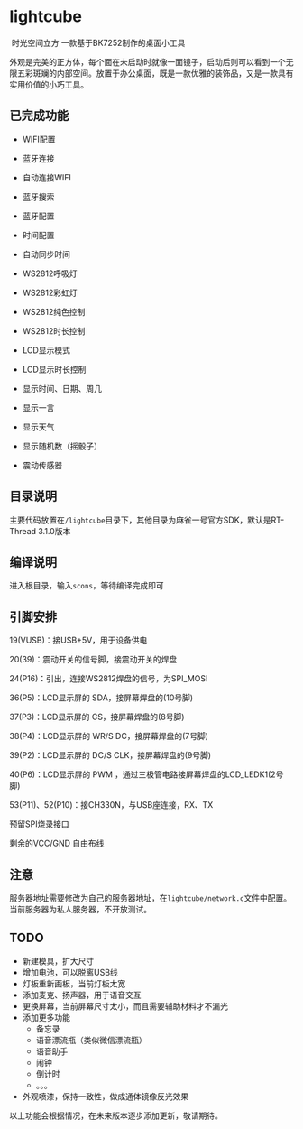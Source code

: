 # lightcube
​	时光空间立方 一款基于BK7252制作的桌面小工具

​	外观是完美的正方体，每个面在未启动时就像一面镜子，启动后则可以看到一个无限五彩斑斓的内部空间。放置于办公桌面，既是一款优雅的装饰品，又是一款具有实用价值的小巧工具。

## 已完成功能

- WIFI配置

- 蓝牙连接

- 自动连接WIFI

- 蓝牙搜索

- 蓝牙配置

- 时间配置

- 自动同步时间

- WS2812呼吸灯

- WS2812彩虹灯

- WS2812纯色控制

- WS2812时长控制
- LCD显示模式
- LCD显示时长控制
- 显示时间、日期、周几

- 显示一言

- 显示天气

- 显示随机数（摇骰子）
- 震动传感器

## 目录说明

主要代码放置在`/lightcube`目录下，其他目录为麻雀一号官方SDK，默认是RT-Thread 3.1.0版本

## 编译说明

进入根目录，输入`scons`，等待编译完成即可

## 引脚安排

19(VUSB)：接USB+5V，用于设备供电

20(39)：震动开关的信号脚，接震动开关的焊盘

24(P16)：引出，连接WS2812焊盘的信号，为SPI_MOSI 

36(P5)：LCD显示屏的 SDA，接屏幕焊盘的(10号脚)

37(P3)：LCD显示屏的 CS，接屏幕焊盘的(8号脚)

38(P4)：LCD显示屏的 WR/S DC，接屏幕焊盘的(7号脚)

39(P2)：LCD显示屏的 DC/S CLK，接屏幕焊盘的(9号脚)

40(P6)：LCD显示屏的 PWM ，通过三极管电路接屏幕焊盘的LCD_LEDK1(2号脚)

53(P11)、52(P10)：接CH330N，与USB座连接，RX、TX

预留SPI烧录接口

剩余的VCC/GND 自由布线

## 注意

服务器地址需要修改为自己的服务器地址，在`lightcube/network.c`文件中配置。当前服务器为私人服务器，不开放测试。

## TODO

- 新建模具，扩大尺寸
- 增加电池，可以脱离USB线
- 灯板重新画板，当前灯板太宽
- 添加麦克、扬声器，用于语音交互
- 更换屏幕，当前屏幕尺寸太小，而且需要辅助材料才不漏光
- 添加更多功能
  - 备忘录
  - 语音漂流瓶（类似微信漂流瓶）
  - 语音助手
  - 闹钟
  - 倒计时
  - 。。。
- 外观喷漆，保持一致性，做成通体镜像反光效果

以上功能会根据情况，在未来版本逐步添加更新，敬请期待。